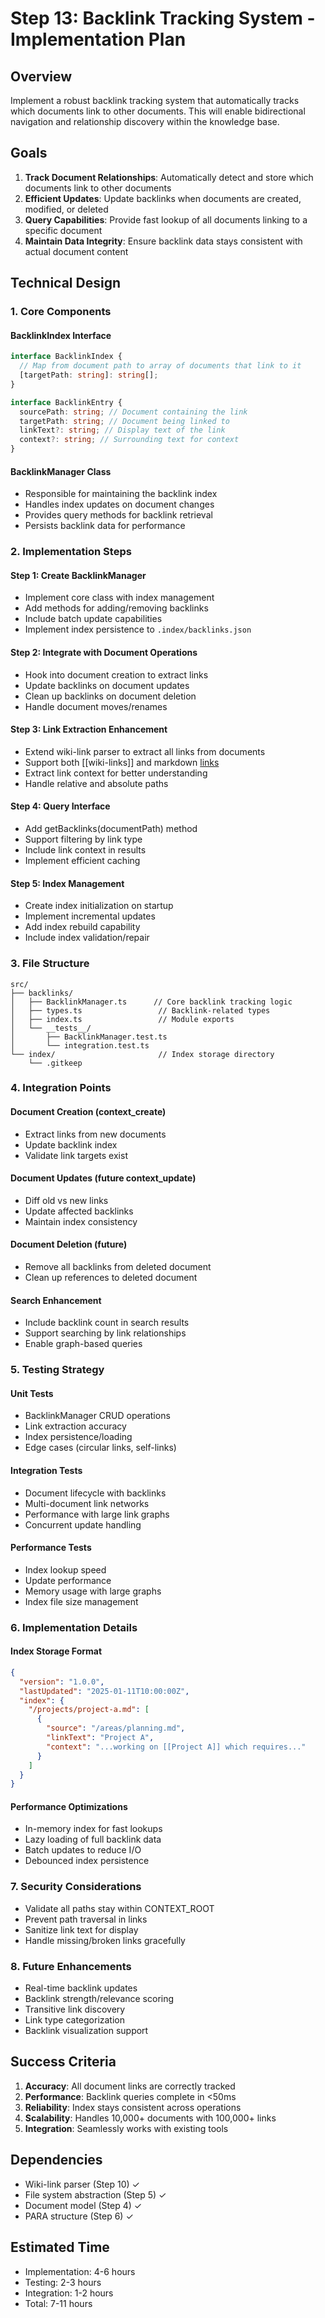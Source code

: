 # Step 13: Backlink Tracking System - Implementation Plan

## Overview

Implement a robust backlink tracking system that automatically tracks which documents link to other documents. This will enable bidirectional navigation and relationship discovery within the knowledge base.

## Goals

1. **Track Document Relationships**: Automatically detect and store which documents link to other documents
2. **Efficient Updates**: Update backlinks when documents are created, modified, or deleted
3. **Query Capabilities**: Provide fast lookup of all documents linking to a specific document
4. **Maintain Data Integrity**: Ensure backlink data stays consistent with actual document content

## Technical Design

### 1. Core Components

#### BacklinkIndex Interface

```typescript
interface BacklinkIndex {
  // Map from document path to array of documents that link to it
  [targetPath: string]: string[];
}

interface BacklinkEntry {
  sourcePath: string; // Document containing the link
  targetPath: string; // Document being linked to
  linkText?: string; // Display text of the link
  context?: string; // Surrounding text for context
}
```

#### BacklinkManager Class

- Responsible for maintaining the backlink index
- Handles index updates on document changes
- Provides query methods for backlink retrieval
- Persists backlink data for performance

### 2. Implementation Steps

#### Step 1: Create BacklinkManager

- Implement core class with index management
- Add methods for adding/removing backlinks
- Include batch update capabilities
- Implement index persistence to `.index/backlinks.json`

#### Step 2: Integrate with Document Operations

- Hook into document creation to extract links
- Update backlinks on document updates
- Clean up backlinks on document deletion
- Handle document moves/renames

#### Step 3: Link Extraction Enhancement

- Extend wiki-link parser to extract all links from documents
- Support both [[wiki-links]] and markdown [links](path)
- Extract link context for better understanding
- Handle relative and absolute paths

#### Step 4: Query Interface

- Add getBacklinks(documentPath) method
- Support filtering by link type
- Include link context in results
- Implement efficient caching

#### Step 5: Index Management

- Create index initialization on startup
- Implement incremental updates
- Add index rebuild capability
- Include index validation/repair

### 3. File Structure

```
src/
├── backlinks/
│   ├── BacklinkManager.ts      // Core backlink tracking logic
│   ├── types.ts                 // Backlink-related types
│   ├── index.ts                 // Module exports
│   └── __tests__/
│       ├── BacklinkManager.test.ts
│       └── integration.test.ts
└── index/                       // Index storage directory
    └── .gitkeep
```

### 4. Integration Points

#### Document Creation (context_create)

- Extract links from new documents
- Update backlink index
- Validate link targets exist

#### Document Updates (future context_update)

- Diff old vs new links
- Update affected backlinks
- Maintain index consistency

#### Document Deletion (future)

- Remove all backlinks from deleted document
- Clean up references to deleted document

#### Search Enhancement

- Include backlink count in search results
- Support searching by link relationships
- Enable graph-based queries

### 5. Testing Strategy

#### Unit Tests

- BacklinkManager CRUD operations
- Link extraction accuracy
- Index persistence/loading
- Edge cases (circular links, self-links)

#### Integration Tests

- Document lifecycle with backlinks
- Multi-document link networks
- Performance with large link graphs
- Concurrent update handling

#### Performance Tests

- Index lookup speed
- Update performance
- Memory usage with large graphs
- Index file size management

### 6. Implementation Details

#### Index Storage Format

```json
{
  "version": "1.0.0",
  "lastUpdated": "2025-01-11T10:00:00Z",
  "index": {
    "/projects/project-a.md": [
      {
        "source": "/areas/planning.md",
        "linkText": "Project A",
        "context": "...working on [[Project A]] which requires..."
      }
    ]
  }
}
```

#### Performance Optimizations

- In-memory index for fast lookups
- Lazy loading of full backlink data
- Batch updates to reduce I/O
- Debounced index persistence

### 7. Security Considerations

- Validate all paths stay within CONTEXT_ROOT
- Prevent path traversal in links
- Sanitize link text for display
- Handle missing/broken links gracefully

### 8. Future Enhancements

- Real-time backlink updates
- Backlink strength/relevance scoring
- Transitive link discovery
- Link type categorization
- Backlink visualization support

## Success Criteria

1. **Accuracy**: All document links are correctly tracked
2. **Performance**: Backlink queries complete in <50ms
3. **Reliability**: Index stays consistent across operations
4. **Scalability**: Handles 10,000+ documents with 100,000+ links
5. **Integration**: Seamlessly works with existing tools

## Dependencies

- Wiki-link parser (Step 10) ✓
- File system abstraction (Step 5) ✓
- Document model (Step 4) ✓
- PARA structure (Step 6) ✓

## Estimated Time

- Implementation: 4-6 hours
- Testing: 2-3 hours
- Integration: 1-2 hours
- Total: 7-11 hours
